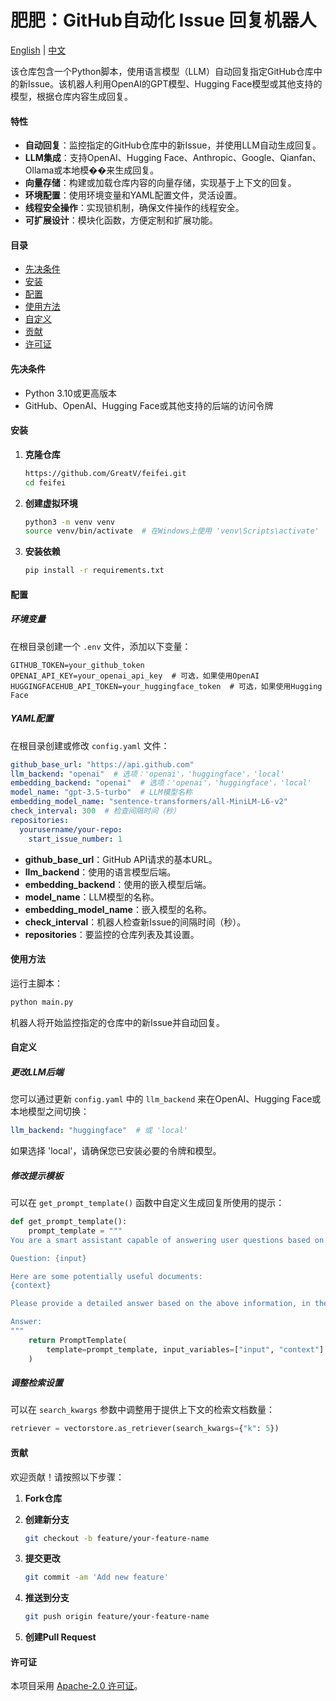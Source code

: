 # 肥肥：GitHub自动化 Issue 回复机器人

[English](README.md) | [中文](README_CN.md)

该仓库包含一个Python脚本，使用语言模型（LLM）自动回复指定GitHub仓库中的新Issue。该机器人利用OpenAI的GPT模型、Hugging Face模型或其他支持的模型，根据仓库内容生成回复。

#### 特性

- **自动回复**：监控指定的GitHub仓库中的新Issue，并使用LLM自动生成回复。
- **LLM集成**：支持OpenAI、Hugging Face、Anthropic、Google、Qianfan、Ollama或本地模��来生成回复。
- **向量存储**：构建或加载仓库内容的向量存储，实现基于上下文的回复。
- **环境配置**：使用环境变量和YAML配置文件，灵活设置。
- **线程安全操作**：实现锁机制，确保文件操作的线程安全。
- **可扩展设计**：模块化函数，方便定制和扩展功能。

#### 目录

- [先决条件](#先决条件)
- [安装](#安装)
- [配置](#配置)
- [使用方法](#使用方法)
- [自定义](#自定义)
- [贡献](#贡献)
- [许可证](#许可证)

#### 先决条件

- Python 3.10或更高版本
- GitHub、OpenAI、Hugging Face或其他支持的后端的访问令牌

#### 安装

1. **克隆仓库**

   ```bash
   https://github.com/GreatV/feifei.git
   cd feifei
   ```

2. **创建虚拟环境**

   ```bash
   python3 -m venv venv
   source venv/bin/activate  # 在Windows上使用 'venv\Scripts\activate'
   ```

3. **安装依赖**

   ```bash
   pip install -r requirements.txt
   ```

#### 配置

##### 环境变量

在根目录创建一个 `.env` 文件，添加以下变量：

```env
GITHUB_TOKEN=your_github_token
OPENAI_API_KEY=your_openai_api_key  # 可选，如果使用OpenAI
HUGGINGFACEHUB_API_TOKEN=your_huggingface_token  # 可选，如果使用Hugging Face
```

##### YAML配置

在根目录创建或修改 `config.yaml` 文件：

```yaml
github_base_url: "https://api.github.com"
llm_backend: "openai"  # 选项：'openai'，'huggingface'，'local'
embedding_backend: "openai"  # 选项：'openai'，'huggingface'，'local'
model_name: "gpt-3.5-turbo"  # LLM模型名称
embedding_model_name: "sentence-transformers/all-MiniLM-L6-v2"
check_interval: 300  # 检查间隔时间（秒）
repositories:
  yourusername/your-repo:
    start_issue_number: 1
```

- **github_base_url**：GitHub API请求的基本URL。
- **llm_backend**：使用的语言模型后端。
- **embedding_backend**：使用的嵌入模型后端。
- **model_name**：LLM模型的名称。
- **embedding_model_name**：嵌入模型的名称。
- **check_interval**：机器人检查新Issue的间隔时间（秒）。
- **repositories**：要监控的仓库列表及其设置。

#### 使用方法

运行主脚本：

```bash
python main.py
```

机器人将开始监控指定的仓库中的新Issue并自动回复。

#### 自定义

##### 更改LLM后端

您可以通过更新 `config.yaml` 中的 `llm_backend` 来在OpenAI、Hugging Face或本地模型之间切换：

```yaml
llm_backend: "huggingface"  # 或 'local'
```

如果选择 'local'，请确保您已安装必要的令牌和模型。

##### 修改提示模板

可以在 `get_prompt_template()` 函数中自定义生成回复所使用的提示：

```python
def get_prompt_template():
    prompt_template = """
You are a smart assistant capable of answering user questions based on provided documents.

Question: {input}

Here are some potentially useful documents:
{context}

Please provide a detailed answer based on the above information, in the same language as the question. If possible, reference related Issues or Discussions and provide links.

Answer:
"""
    return PromptTemplate(
        template=prompt_template, input_variables=["input", "context"]
    )
```

##### 调整检索设置

可以在 `search_kwargs` 参数中调整用于提供上下文的检索文档数量：

```python
retriever = vectorstore.as_retriever(search_kwargs={"k": 5})
```

#### 贡献

欢迎贡献！请按照以下步骤：

1. **Fork仓库**

2. **创建新分支**

   ```bash
   git checkout -b feature/your-feature-name
   ```

3. **提交更改**

   ```bash
   git commit -am 'Add new feature'
   ```

4. **推送到分支**

   ```bash
   git push origin feature/your-feature-name
   ```

5. **创建Pull Request**

#### 许可证

本项目采用 [Apache-2.0 许可证](LICENSE)。
